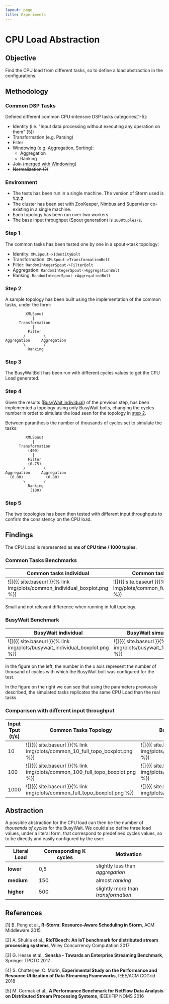 ```yaml
---
layout: page
title: Experiments
---
```


# CPU Load Abstraction

## Objective

Find the CPU load from different tasks, so to define a load abstraction in the configurations.

## Methodology

### Common DSP Tasks
Defined different common CPU-intensive DSP tasks categories[1-5]:

* Identity (i.e. "Input data processing without executing any operation on them" [5])
* Transformation (e.g. Parsing)
* Filter
* Windowing (e.g. Aggregation, Sorting):
  * Aggregation
  * Ranking
* ~~Join~~ ([merged with Windowing](https://github.com/ale93p/yamb/issues/6#issuecomment-456091723))
* ~~Normalization (?)~~

### Environment
- The tests has been run in a single machine. The version of Storm used is **1.2.2**. 
- The cluster has been set with ZooKeeper, Nimbus and Supervisor co-existing in a single machine.
- Each topology has been run over two workers.
- The base input throughput (Spout generation) is `1000tuples/s`.

### Step 1
The common tasks has been tested one by one in a spout->task topology:
* Identity: `XMLSpout->IdentityBolt`
* Transformation: `XMLSpout->TransformationBolt`
* Filter: `RandomIntegerSpout->FilterBolt`
* Aggregation: `RandomIntegerSpout->AggregationBolt`
* Ranking: `RandomIntegerSpout->AggregationBolt`

### Step 2
A sample topology has been built using the implementation of the common tasks, under the form:
```
         XMLSpout
            |
      Transformation
            |
          Filter
        /        \
Aggregation     Aggregation
        \        /
          Ranking
```

### Step 3
The BusyWaitBolt has been run with different cycles values to get the CPU Load generated.

### Step 4
Given the results ([BusyWait individual](#busywait-benchmark)) of the previous step,
has been implemented a topology using only BusyWait bolts, changing the cycles number
in ordet to simulate the load seen for the topology in [step 2](#step-2).

Between paranthesis the number of thousands of cycles set to simulate the tasks:
```
         XMLSpout
            |
      Transformation
          (400)
            |
          Filter
          (0.75)
        /        \
Aggregation     Aggregation
  (0.80)          (0.80)
        \        /
          Ranking
           (100)
```

### Step 5

The two topologies has been then tested with different input throughputs to confirm the consistency on the CPU load.

## Findings

The CPU Load is represented as **ms of CPU time / 1000 tuples**.

### Common Tasks Benchmarks

| Common tasks individual  | Common tasks topology |
|-------------------|------------------|
|![]({{ site.baseurl }}{% link img/plots/common_individual_boxplot.png %})| ![]({{ site.baseurl }}{% link img/plots/common_full_topo_boxplot.png %})|

Small and not relevant difference when running in full topology.

### BusyWait Benchmark

| BusyWait individual | BusyWait simulated topology |
|-------------------|------------------|
|![]({{ site.baseurl }}{% link img/plots/busywait_individual_boxplot.png %})| ![]({{ site.baseurl }}{% link img/plots/busywait_full_topo_boxplot.png %})|

In the figure on the left, the number in the x axis represent the number of thousand of cycles with
which the BusyWait bolt was configured for the test.

In the figure on the right we can see that using the parameters previously described,
the simulated tasks replicates the same CPU Load than the real tasks.

### Comparison with different input throughput

| Input Tput (t/s) | Common Tasks Topology | BusyWait Simulated Topology |
|------------------|-----------------------|-----------------------------|
|   10 | ![]({{ site.baseurl }}{% link img/plots/common_10_full_topo_boxplot.png %})| ![]({{ site.baseurl }}{% link img/plots/busywait_10_full_topo_boxplot.png %})|
|  100 | ![]({{ site.baseurl }}{% link img/plots/common_100_full_topo_boxplot.png %})| ![]({{ site.baseurl }}{% link img/plots/busywait_100_full_topo_boxplot.png %})|
| 1000 | ![]({{ site.baseurl }}{% link img/plots/common_full_topo_boxplot.png %})| ![]({{ site.baseurl }}{% link img/plots/busywait_full_topo_boxplot.png %})|

## Abstraction

A possible abstraction for the CPU load can then be the number of _thousands of cycles_ for the BusyWait. We could also
define three load values, under a literal form, that correspond to predefined cycles values, so to be directly and easily
configured by the user:

| Literal Load | Corresponding K cycles | Motivation |
|--------------|------------------------|------------|
| **lower** | 0,5 | slightly less than _aggregation_ |
| **medium** | 150 | almost _ranking_ |
| **higher** | 500 | slightly more than _transformation_ |


## References

[1] B. Peng et al., **R-Storm: Resource-Aware Scheduling in Storm**, ACM Middleware 2015

[2] A. Shukla et al., **RIoTBench: An IoT benchmark for distributed stream processing systems**, Wiley Concurrency Computation 2017

[3] G. Hesse et al., **Senska - Towards an Enterprise Streaming Benchmark**, Springer TPCTC 2017

[4] S. Chatterjee, C. Morin, **Experimental Study on the Performance and Resource Utilization of Data Streaming Frameworks**, IEEE/ACM CCGrid 2018

[5] M. Cermak et al., **A Performance Benchmark for NetFlow Data Analysis on Distributed Stream Processing Systems**, IEEE/IFIP NOMS 2016
